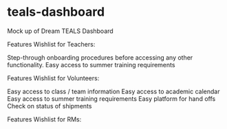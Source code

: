 # teals-dashboard
Mock up of Dream TEALS Dashboard

Features Wishlist for Teachers:

Step-through onboarding procedures before accessing any other functionality.
Easy access to summer training requirements

Features Wishlist for Volunteers:

Easy access to class / team information
Easy access to academic calendar
Easy access to summer training requirements
Easy platform for hand offs
Check on status of shipments

Features Wishlist for RMs:
